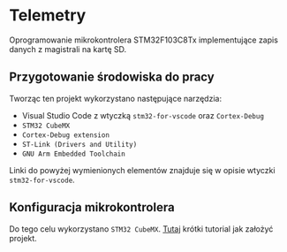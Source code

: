 # Telemetry

Oprogramowanie mikrokontrolera STM32F103C8Tx implementujące zapis danych z
magistrali na kartę SD.

## Przygotowanie środowiska do pracy

Tworząc ten projekt wykorzystano następujące narzędzia:
- Visual Studio Code z wtyczką `stm32-for-vscode` oraz `Cortex-Debug`
- `STM32 CubeMX`
- `Cortex-Debug extension`
- `ST-Link (Drivers and Utility)`
- `GNU Arm Embedded Toolchain`

Linki do powyżej wymienionych elementów znajduje się w opisie wtyczki
`stm32-for-vscode`.

## Konfiguracja mikrokontrolera

Do tego celu wykorzystano `STM32 CubeMX`. [Tutaj](https://www.youtube.com/watch?v=szMGedsp9jc)
krótki tutorial jak założyć projekt.